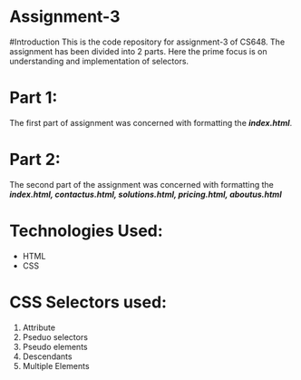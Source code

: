 # Assignment-3
#Introduction
This is the code repository for assignment-3 of CS648. The assignment has been divided into 2 parts. Here the prime focus is on understanding and implementation of selectors.

# Part 1:
The first part of assignment was concerned with formatting the _**index.html**_.

# Part 2:
The second part of the assignment was concerned with formatting the _**index.html, contactus.html, solutions.html, pricing.html, aboutus.html**_

# Technologies Used:
 - HTML
 - CSS

# CSS Selectors used:
1. Attribute
2. Pseduo selectors
3. Pseudo elements
4. Descendants
5. Multiple Elements
